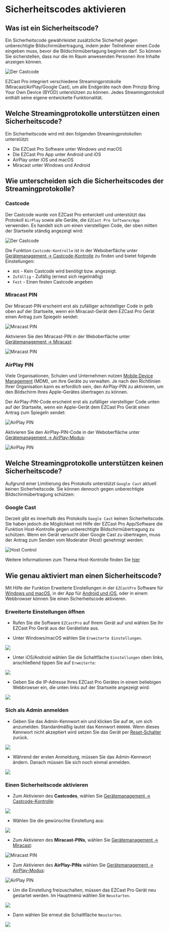 # Sicherheitscodes aktivieren

## Was ist ein Sicherheitscode?

Ein Sicherheitscode gewährleistet zusätzliche Sicherheit gegen unberechtigte Bildschirmübertragung, indem jeder Teilnehmer einen Code eingeben muss, bevor die Bildschirmübertagung beginnen darf. So können Sie sicherstellen, dass nur die im Raum anwesenden Personen ihre Inhalte anzeigen können. 

![Der Castcode](/assets/img/enter.castcode.png)

EZCast Pro integriert verschiedene Streamingprotokolle (Miracast/AirPlay/Google Cast), um alle Endgeräte nach dem Prinzip Bring Your Own Device (BYOD) unterstützen zu können. Jedes Streamingprotokoll enthält seine eigene entwickelte Funktionalität.

## Welche Streamingprotokolle unterstützen einen Sicherheitscode?

Ein Sicherheitscode wird mit den folgenden Streamingprotokollen unterstützt:

* Die EZCast Pro Software unter Windows und macOS
* Die EZCast Pro App unter Android und iOS
* AirPlay unter iOS und macOS
* Miracast unter Windows und Android

## Wie unterscheiden sich die Sicherheitscodes der Streamingprotokolle?

### Castcode

Der Castcode wurde von EZCast Pro entwickelt und unterstützt das Protokoll `AirPlay` sowie alle Geräte, die `EZCast Pro Software/App` verwenden. Es handelt sich um einen vierstelligen Code, der oben mitten der Startseite ständig angezeigt wird:

![Der Castcode](/assets/img/B10_Castcode.png)

Die Funktion `Castcode-Kontrolle` ist in der Weboberfläche unter [Gerätemanagement -> Castcode-Kontrolle](adv.settings.md#Castcode) zu finden und bietet folgende Einstellungen:

* `AUS` - Kein Castcode wird benötigt bzw. angezeigt.
* `Zufällig` - Zufällig (erneut sich regelmäßig)
* `Fest` - Einen festen Castcode angeben

### Miracast PIN 

Der Miracast-PIN erscheint erst als zufälliger achtstelliger Code in gelb oben auf der Startseite, wenn ein Miracast-Gerät dem EZCast Pro Gerät einen Antrag zum Spiegeln sendet:

![Miracast PIN ](/assets/img/ProIIDongle_MiracastPin.png)
 
Aktivieren Sie den Miracast-PIN in der Weboberfläche unter [Gerätemanagement -> Miracast](adv.settings.md#Miracast):

![Miracast PIN ](/assets/img/Miracast.pin.png)

### AirPlay PIN

Viele Organisationen, Schulen und Unternehmen nutzen [Mobile Device Management](https://support.apple.com/de-de/guide/deployment-education/edu1c1be3511/web) (MDM), um ihre Geräte zu verwalten. Je nach den Richtlinien Ihrer Organisation kann es erfordlich sein, den AirPlay-PIN zu aktivieren, um den Bildschirm Ihres Apple-Gerätes übertragen zu können.

Der AirPlay-PIN-Code erscheint erst als zufälliger vierstelliger Code unten auf der Startseite, wenn ein Apple-Gerät dem EZCast Pro Gerät einen Antrag zum Spiegeln sendet:

![AirPlay PIN](/assets/img/airplay.pin.png)
 
Aktivieren Sie den AirPlay-PIN-Code in der Weboberfläche unter [Gerätemanagement -> AirPlay-Modus](adv.settings.md#AirPlayMode):

![AirPlay PIN](/assets/img/ezcastpro.II.AirPlay.Settings.activate.png)

## Welche Streamingprotokolle unterstützen keinen Sicherheitscode?

Aufgrund einer Limitierung des Protokolls unterstützt `Google Cast` aktuell keinen Sicherheitscode. Sie können dennoch gegen unberechtigte Bildschirmübertragung schützen:

### Google Cast

Derzeit gibt es innerhalb des Protokolls `Google Cast` keinen Sicherheitscode. Sie haben jedoch die Möglichkeit mit Hilfe der EZCast Pro App/Software die Funktion Host-Kontrolle gegen unberechtigte Bildschirmübertragung zu schützen. Wenn ein Gerät  versucht über Google Cast zu übertragen, muss der Antrag zum Senden vom Moderator (Host) genehmigt werden:

![Host Control](/assets/img/AppHostKontrolle.png)

Weitere Informationen zum Thema Host-Kontrolle finden Sie [hier](ezcastproapp.md#hostcontrol)

## Wie genau aktiviert man einen Sicherheitscode?

Mit Hilfe der Funktion Erweiterte Einstellungen in der `EZCastPro` Software für [Windows und macOS](quickstart.md#InstallSoftware), in der App für [Android und iOS](quickstart.md#InstallApp), oder in einem Webbrowser können Sie einen Sicherheitscode aktivieren.

### Erweiterte Einstellungen öffnen

* Rufen Sie die Software `EZCastPro` auf Ihrem Gerät auf und wählen Sie Ihr EZCast Pro Gerät aus der Geräteliste aus.

* Unter Windows/macOS wählen Sie `Erweiterte Einstellungen`.

![](/assets/img/Win-App-Advanced-Settings.png)

* Unter iOS/Android wählen Sie die Schaltfläche `Einstellungen` oben links, anschließend tippen Sie auf `Erweiterte`:

![](/assets/img/iOS_adv-settings.png)

* Geben Sie die IP-Adresse Ihres EZCast Pro Gerätes in einem beliebigen Webbrowser ein, die unten links auf der Startseite angezeigt wird:

![](/assets/img/ProDongleII_connected_to_router.png)

### Sich als Admin anmelden

* Geben Sie das Admin-Kennwort ein und klicken Sie auf `OK`, um sich anzumelden. Standardmäßig lautet das Kennwort `000000`. Wenn dieses Kennwort nicht akzeptiert wird setzen Sie das Gerät per [Reset-Schalter](reset.md#hardreset) zurück.

![](/assets/img/EZCastII_Login.png)

* Während der ersten Anmeldung, müssen Sie das Admin-Kennwort ändern. Danach müssen Sie sich noch einmal anmelden.

![](/assets/img/new_password.png)

### Einen Sicherheitscode aktivieren

* Zum Aktivieren des **Castcodes**, wählen Sie [Gerätemanagement -> Castcode-Kontrolle](adv.settings.md#Castcode):

![](/assets/img/ezcastpro.II.devicemanagement.castcode.png)

* Wählen Sie die gewünschte Einstellung aus:

![](/assets/img/ezcastpro.II.select.castcode.png)

* Zum Aktivieren des **Miracast-PINs**, wählen Sie [Gerätemanagement -> Miracast](adv.settings.md#Miracast):

![Miracast PIN ](/assets/img/Miracast.pin.png)

* Zum Aktivieren des **AirPlay-PINs** wählen Sie [Gerätemanagement -> AirPlay-Modus](adv.settings.md#AirPlayMode):

![AirPlay PIN](/assets/img/ezcastpro.II.AirPlay.Settings.activate.png)

* Um die Einstellung freizuschalten, müssen das EZCast Pro Gerät neu gestartet werden. Im Hauptmenü wählen Sie `Neustarten`.

![](/assets/img/prostickII_menu.neustart.png)

* Dann wählen Sie erneut die Schaltfläche `Neustarten`.

![](/assets/img/restart.jpg)

